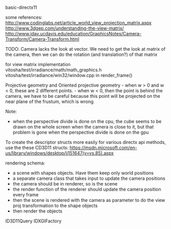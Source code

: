 basic-directx11

some references:
http://www.codinglabs.net/article_world_view_projection_matrix.aspx
http://www.3dgep.com/understanding-the-view-matrix/
http://www.idav.ucdavis.edu/education/GraphicsNotes/Camera-Transform/Camera-Transform.html

TODO:
Camera lacks the look at vector. We need to get the look at matrix of the camera, then we can do the rotation (and translation?) of that matrix

for view matrix implementation
vitosha/test/irradiance/math/math_graphics.h
vitosha/test/irradiance/win32/window.cpp in render_frame()

Projective geometry and Oriented projective geometry
    - when w > 0 and w < 0, these are 2 different points.
    - when w < 0, then the point is behind the camera, we have to be careful because this point will be projected on the near plane of the frustum, which is wrong

Note:
- when the perspective divide is done on the cpu, the cube seems to be drawn on the whole screen when the camera is close to it, but that problem is gone when the perspective divide is done on the gpu

To create the descriptor structs more easily for various directx api methods, use the these CD3D11 structs:
https://msdn.microsoft.com/en-us/library/windows/desktop/jj151647(v=vs.85).aspx

rendering schema:
- a scene with shapes objects. Have them keep only world positions
- a separate camera class that takes input to update the camera positions
- the camera should be in renderer, so is the scene
- the render function of the renderer should update the camera position every frame
- then the scene is rendered with the camera as parameter to do the view proj transformation to the shape objects
- then render the objects

ID3D11Query
IDXGIFactory
